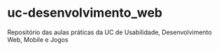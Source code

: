 # uc-desenvolvimento_web
Repositório das aulas práticas da UC de Usabilidade, Desenvolvimento Web, Mobile e Jogos
